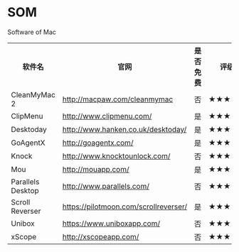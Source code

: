 SOM
===

Software of Mac

<table>
    <tr>
        <th>软件名</th>
        <th>官网</th>
        <th>是否免费</th>
        <th>评级</th>
    </tr>
    <tr>
    	<td>CleanMyMac 2</td>
    	<td><a href="http://macpaw.com/cleanmymac">http://macpaw.com/cleanmymac</a></td>
    	<td>否</td>
    	<td>★★★★★</td>
    </tr>
    <tr>
    	<td>ClipMenu</td>
    	<td><a href="http://www.clipmenu.com/">http://www.clipmenu.com/</a></td>
    	<td>是</td>
    	<td>★★★★★</td>
    </tr>
    <tr>
    	<td>Desktoday</td>
    	<td><a href="http://www.hanken.co.uk/desktoday/">http://www.hanken.co.uk/desktoday/</a></td>
    	<td>是</td>
    	<td>★★★★★</td>
    </tr>
    <tr>
    	<td>GoAgentX</td>
    	<td><a href="http://goagentx.com/">http://goagentx.com/</a></td>
    	<td>是</td>
    	<td>★★★★★</td>
    </tr>
    <tr>
    	<td>Knock</td>
    	<td><a href="http://www.knocktounlock.com/">http://www.knocktounlock.com/</a></td>
    	<td>否</td>
    	<td>★★★★★</td>
    </tr>
    <tr>
    	<td>Mou</td>
    	<td><a href="http://mouapp.com/">http://mouapp.com/</a></td>
    	<td>是</td>
    	<td>★★★★★</td>
    </tr>
    <tr>
    	<td>Parallels Desktop</td>
    	<td><a href="http://www.parallels.com/">http://www.parallels.com/</a></td>
    	<td>否</td>
    	<td>★★★★★</td>
    </tr>
    <tr>
    	<td>Scroll Reverser</td>
    	<td><a href="https://pilotmoon.com/scrollreverser/">https://pilotmoon.com/scrollreverser/</a></td>
    	<td>是</td>
    	<td>★★★★★</td>
    </tr>
    <tr>
    	<td>Unibox</td>
    	<td><a href="https://www.uniboxapp.com/">https://www.uniboxapp.com/</a></td>
    	<td>否</td>
    	<td>★★★★★</td>
    </tr>
    <tr>
    	<td>xScope</td>
    	<td><a href="http://xscopeapp.com/">http://xscopeapp.com/</a></td>
    	<td>否</td>
    	<td>★★★★★</td>
    </tr>
</table>
